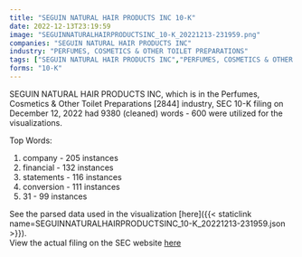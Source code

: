 ```yaml
---
title: "SEGUIN NATURAL HAIR PRODUCTS INC 10-K"
date: 2022-12-13T23:19:59
image: "SEGUINNATURALHAIRPRODUCTSINC_10-K_20221213-231959.png"
companies: "SEGUIN NATURAL HAIR PRODUCTS INC"
industry: "PERFUMES, COSMETICS & OTHER TOILET PREPARATIONS"
tags: ["SEGUIN NATURAL HAIR PRODUCTS INC","PERFUMES, COSMETICS & OTHER TOILET PREPARATIONS","12-12-2022","10-K"]
forms: "10-K"
---
```

SEGUIN NATURAL HAIR PRODUCTS INC, which is in the Perfumes, Cosmetics & Other Toilet Preparations [2844] industry, SEC 10-K filing on December 12, 2022 had 9380 (cleaned) words - 600 were utilized for the visualizations.

Top Words:
1. company - 205 instances
2. financial - 132 instances
3. statements - 116 instances
4. conversion - 111 instances
5. 31 - 99 instances


See the parsed data used in the visualization [here]({{< staticlink name=SEGUINNATURALHAIRPRODUCTSINC_10-K_20221213-231959.json >}}).  
View the actual filing on the SEC website [here](https://www.sec.gov/Archives/edgar/data/1642363/0001214659-22-014790.txt)